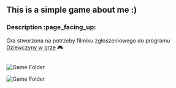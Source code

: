 <h2>This is a simple game about me :)</h2>

<h3>Description :page_facing_up:</h3>

Gra stworzona na potrzeby filmiku zgłoszeniowego do programu [Dziewczyny w grze](https://dziewczynywgrze.pl/) :video_game:

<h2></h2>

![Game Folder](./readme/03.png)

![Game Folder](./readme/01.png)
